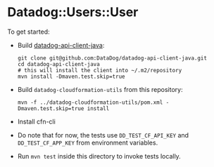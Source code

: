 # Datadog::Users::User

To get started:

* Build [datadog-api-client-java](https://github.com/DataDog/datadog-api-client-java):

    ```
    git clone git@github.com:DataDog/datadog-api-client-java.git
    cd datadog-api-client-java
    # this will install the client into ~/.m2/repository
    mvn install -Dmaven.test.skip=true
    ```

* Build `datadog-cloudformation-utils` from this repository:

    ```
    mvn -f ../datadog-cloudformation-utils/pom.xml -Dmaven.test.skip=true install
    ```

* Install cfn-cli
* Do note that for now, the tests use `DD_TEST_CF_API_KEY` and `DD_TEST_CF_APP_KEY` from environment variables.
* Run `mvn test` inside this directory to invoke tests locally.
